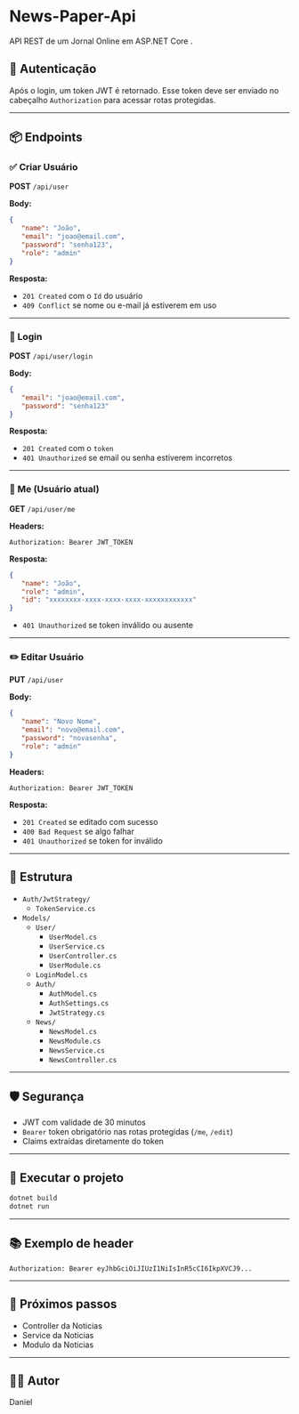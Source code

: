 # News-Paper-Api

API REST de um Jornal Online em ASP.NET Core .

## 🔐 Autenticação

Após o login, um token JWT é retornado. Esse token deve ser enviado no cabeçalho `Authorization` para acessar rotas protegidas.

---

## 📦 Endpoints

### ✅ Criar Usuário

**POST** `/api/user`

**Body:**

```json
{
   "name": "João",
   "email": "joao@email.com",
   "password": "senha123",
   "role": "admin"
}
```

**Resposta:**

-  `201 Created` com o `Id` do usuário
-  `409 Conflict` se nome ou e-mail já estiverem em uso

---

### 🔐 Login

**POST** `/api/user/login`

**Body:**

```json
{
   "email": "joao@email.com",
   "password": "senha123"
}
```

**Resposta:**

-  `201 Created` com o `token`
-  `401 Unauthorized` se email ou senha estiverem incorretos

---

### 👤 Me (Usuário atual)

**GET** `/api/user/me`

**Headers:**

```
Authorization: Bearer JWT_TOKEN
```

**Resposta:**

```json
{
   "name": "João",
   "role": "admin",
   "id": "xxxxxxxx-xxxx-xxxx-xxxx-xxxxxxxxxxxx"
}
```

-  `401 Unauthorized` se token inválido ou ausente

---

### ✏️ Editar Usuário

**PUT** `/api/user`

**Body:**

```json
{
   "name": "Novo Nome",
   "email": "novo@email.com",
   "password": "novasenha",
   "role": "admin"
}
```

**Headers:**

```
Authorization: Bearer JWT_TOKEN
```

**Resposta:**

-  `201 Created` se editado com sucesso
-  `400 Bad Request` se algo falhar
-  `401 Unauthorized` se token for inválido

---

## 🔧 Estrutura

-  `Auth/JwtStrategy/`
   -  `TokenService.cs`
-  `Models/`
   -  `User/`
      -  `UserModel.cs`
      -  `UserService.cs`
      -  `UserController.cs`
      -  `UserModule.cs`
   -  `LoginModel.cs`
   -  `Auth/`
      -  `AuthModel.cs`
      -  `AuthSettings.cs`
      -  `JwtStrategy.cs`
   -  `News/`
      -  `NewsModel.cs`
      -  `NewsModule.cs`
      -  `NewsService.cs`
      -  `NewsController.cs`

---

## 🛡️ Segurança

-  JWT com validade de 30 minutos
-  `Bearer` token obrigatório nas rotas protegidas (`/me`, `/edit`)
-  Claims extraídas diretamente do token

---

## 🏃 Executar o projeto

```bash
dotnet build
dotnet run
```

---

## 📚 Exemplo de header

```http
Authorization: Bearer eyJhbGciOiJIUzI1NiIsInR5cCI6IkpXVCJ9...
```

---

## 🧪 Próximos passos

-  Controller da Noticias
-  Service da Noticias
-  Modulo da Noticias

---

## 👨‍💻 Autor

Daniel
